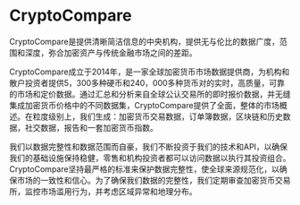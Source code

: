 # 

# CryptoCompare

CryptoCompare是提供清晰简洁信息的中央机构，提供无与伦比的数据广度，范围和深度，弥合加密资产与传统金融市场之间的差距。

CryptoCompare成立于2014年，是一家全球加密货币市场数据提供商，为机构和散户投资者提供5，300多种硬币和240，000多种货币对的实时，高质量，可靠的市场和定价数据。通过汇总和分析来自全球公认交易所的即时报价数据，并无缝集成加密货币价格中的不同数据集，CryptoCompare提供了全面，整体的市场概述。在粒度级别上，我们生成：加密货币交易数据，订单簿数据，区块链和历史数据，社交数据，报告和一套加密货币指数。

我们以数据完整性和数据范围而自豪，我们不断投资于我们的技术和API，以确保我们的基础设施保持稳健，零售和机构投资者都可以访问数据以执行其投资组合。CryptoCompare坚持最严格的标准来保护数据完整性，使全球来源规范化，以确保市场的一致性和信心。为了确保我们数据的完整性，我们定期审查加密货币交易所，监控市场滥用行为，并考虑区域异常和地理分布。

